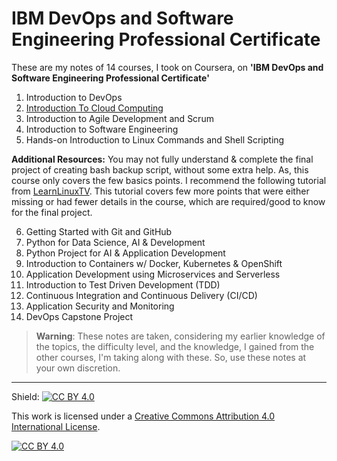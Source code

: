 # IBM DevOps and Software Engineering Professional Certificate

These are my notes of 14 courses, I took on Coursera, on **'IBM DevOps and Software Engineering Professional Certificate'**

1) Introduction to DevOps
2) [Introduction To Cloud Computing](https://github.com/abuturabofficial/it-and-cloud-fundamentals/tree/main/03-introduction_to_cloud_computing)
3) Introduction to Agile Development and Scrum
4) Introduction to Software Engineering
5) Hands-on Introduction to Linux Commands and Shell Scripting

**Additional Resources:** You may not fully understand & complete the final project of creating bash backup script, without some extra help. As, this course only covers the few basics points. I recommend the following tutorial from [LearnLinuxTV](https://youtube.com/playlist?list=PLT98CRl2KxKGj-VKtApD8-zCqSaN2mD4w). This tutorial covers few more points that were either missing or had fewer details in the course, which are required/good to know for the final project.


6) Getting Started with Git and GitHub
7) Python for Data Science, AI & Development
8) Python Project for AI & Application Development
9) Introduction to Containers w/ Docker, Kubernetes & OpenShift
10) Application Development using Microservices and Serverless
11) Introduction to Test Driven Development (TDD)
12) Continuous Integration and Continuous Delivery (CI/CD)
13) Application Security and Monitoring
14) DevOps Capstone Project

> **Warning**: These notes are taken, considering my earlier knowledge of the topics, the difficulty level, and the knowledge, I gained from the other courses, I'm taking along with these. So, use these notes at your own discretion.

---

Shield: [![CC BY 4.0][cc-by-shield]][cc-by]

This work is licensed under a
[Creative Commons Attribution 4.0 International License][cc-by].

[![CC BY 4.0][cc-by-image]][cc-by]

[cc-by]: http://creativecommons.org/licenses/by/4.0/
[cc-by-image]: https://i.creativecommons.org/l/by/4.0/88x31.png
[cc-by-shield]: https://img.shields.io/badge/License-CC%20BY%204.0-lightgrey.svg
